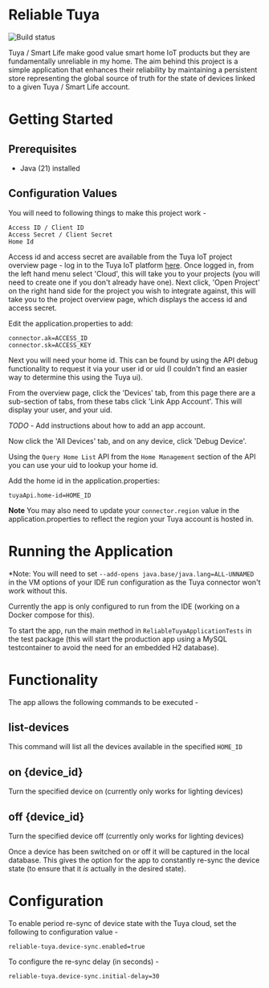# Reliable Tuya
![Build status](https://github.com/Richrocksmy/reliable-tuya/actions/workflows/main-test.yml/badge.svg)

Tuya / Smart Life make good value smart home IoT products but they are fundamentally unreliable in my home. The aim behind this project is a simple application that enhances their reliability by maintaining
a persistent store representing the global source of truth for the state of devices linked to a given Tuya / Smart Life account.

# Getting Started

## Prerequisites

- Java (21) installed

## Configuration Values

You will need to following things to make this project work - 

 ```
 Access ID / Client ID
 Access Secret / Client Secret
 Home Id
 ```

Access id and access secret are available from the Tuya IoT project overview page - log in to the Tuya IoT platform [here](https://iot.tuyaApi.com). Once logged in, from the left hand menu
select 'Cloud', this will take you to your projects (you will need to create one if you don't already have one).
Next click, 'Open Project' on the right hand side for the project you wish to integrate against, this will take you to 
the project overview page, which displays the access id and access secret. 

Edit the application.properties to add:

```
connector.ak=ACCESS_ID
connector.sk=ACCESS_KEY
```

Next you will need your home id. This can be found by using the API debug functionality to request it via your user id or uid (I couldn't find
an easier way to determine this using the Tuya ui).

From the overview page, click the 'Devices' tab, from this page there are a sub-section of tabs, from these tabs click 'Link App Account'. This 
will display your user, and your uid. 

_TODO_ - Add instructions about how to add an app account.

Now click the 'All Devices' tab, and on any device, click 'Debug Device'.

Using the `Query Home List` API from the `Home Management` section of the API you can use your uid to lookup your home id.

Add the home id in the application.properties:

```
tuyaApi.home-id=HOME_ID
```

**Note**
You may also need to update your `connector.region` value in the application.properties to reflect the region your Tuya account is hosted in.

# Running the Application

*Note: You will need to set `--add-opens java.base/java.lang=ALL-UNNAMED` in the VM options of your IDE run configuration as the Tuya connector won't work without this.        

Currently the app is only configured to run from the IDE (working on a Docker compose for this). 

To start the app, run the main method in `ReliableTuyaApplicationTests` in the test package (this will start the production app 
using a MySQL testcontainer to avoid the need for an embedded H2 database).

# Functionality

The app allows the following commands to be executed - 

## list-devices

This command will list all the devices available in the specified `HOME_ID`

## on {device_id}

Turn the specified device on (currently only works for lighting devices)

## off {device_id}

Turn the specified device off (currently only works for lighting devices)

Once a device has been switched on or off it will be captured in the local database. This gives the option 
for the app to constantly re-sync the device state (to ensure that it _is_ actually in the desired state).


# Configuration

To enable period re-sync of device state with the Tuya cloud, set the following to configuration value -

```
reliable-tuya.device-sync.enabled=true
```

To configure the re-sync delay (in seconds) -

```
reliable-tuya.device-sync.initial-delay=30
```